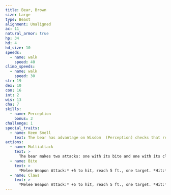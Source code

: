 ```yaml
---
title: Bear, Brown
size: Large
type: Beast
alignment: Unaligned
ac: 11
natural_armor: true
hp: 34
hd: 4
hd_size: 10
speeds:
  - name: walk
    speed: 40
climb_speeds:
  - name: walk
    speed: 30
str: 19
dex: 10
con: 16
int: 2
wis: 13
cha: 7
skills:
  - name: Perception
    bonus: 3
challenge: 1
special_traits:
  - name: Keen Smell
    text: The bear has advantage on Wisdom  (Perception) checks that rely on smell.
actions:
  - name: Multiattack
    text: >
      The bear makes two attacks: one with its bite and one with its claws.
  - name: Bite
    text: >
      *Melee Weapon Attack:* +5 to hit, reach 5 ft., one target. *Hit:* 8 (1d8 + 4) piercing damage.
  - name: Claws
    text: >
      *Melee Weapon Attack:* +5 to hit, reach 5 ft., one target. *Hit:* 11 (2d6 + 4) slashing damage.
---
```

